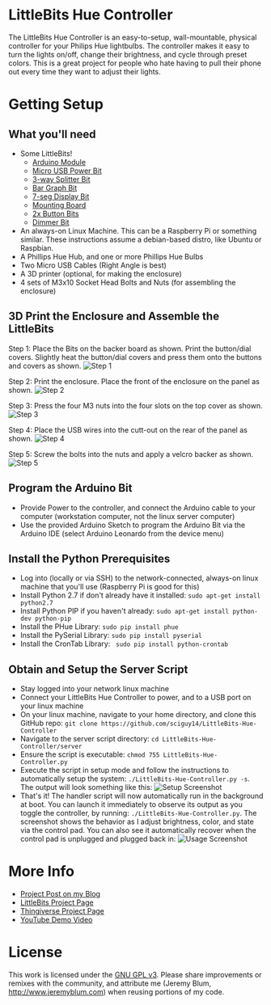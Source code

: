 LittleBits Hue Controller
=========================
The LittleBits Hue Controller is an easy-to-setup, wall-mountable, physical controller for your Philips Hue lightbulbs. The controller makes it easy to turn the lights on/off, change their brightness, and cycle through preset colors. This is a great project for people who hate having to pull their phone out every time they want to adjust their lights.

Getting Setup
=============
What you'll need
----------------
* Some LittleBits!
    * [Arduino Module](http://www.shareasale.com/r.cfm?B=612266&U=966033&M=53280&urllink=)
	* [Micro USB Power Bit](http://shrsl.com/?~7bfw)
	* [3-way Splitter Bit](http://shrsl.com/?~7bfv)
	* [Bar Graph Bit](http://shrsl.com/?~7bfu)
	* [7-seg Display Bit](http://shrsl.com/?~7bft)
	* [Mounting Board](http://shrsl.com/?~7bfs)
	* [2x Button Bits](http://shrsl.com/?~7bfx)
	* [Dimmer Bit](http://shrsl.com/?~7bfy)
* An always-on Linux Machine. This can be a Raspberry Pi or something similar. These instructions assume a debian-based distro, like Ubuntu or Raspbian.
* A Phillips Hue Hub, and one or more Phillips Hue Bulbs
* Two Micro USB Cables (Right Angle is best)
* A 3D printer (optional, for making the enclosure)
* 4 sets of M3x10 Socket Head Bolts and Nuts (for assembling the enclosure)

3D Print the Enclosure and Assemble the LittleBits
-----------------------
Step 1: Place the Bits on the backer board as shown. Print the button/dial covers. Slightly heat the button/dial covers and press them onto the buttons and covers as shown.
![Step 1](http://www.jeremyblum.com/wp-content/uploads/2014/12/step1.jpg)

Step 2: Print the enclosure. Place the front of the enclosure on the panel as shown.
![Step 2](http://www.jeremyblum.com/wp-content/uploads/2014/12/step2.jpg)

Step 3: Press the four M3 nuts into the four slots on the top cover as shown.
![Step 3](http://www.jeremyblum.com/wp-content/uploads/2014/12/step3.jpg)

Step 4: Place the USB wires into the cutt-out on the rear of the panel as shown.
![Step 4](http://www.jeremyblum.com/wp-content/uploads/2014/12/step4.jpg)

Step 5: Screw the bolts into the nuts and apply a velcro backer as shown.
![Step 5](http://www.jeremyblum.com/wp-content/uploads/2014/12/step5.jpg)

Program the Arduino Bit
-------------------------------
* Provide Power to the controller, and connect the Arduino cable to your computer (workstation computer, not the linux server computer)
* Use the provided Arduino Sketch to program the Arduino Bit via the Arduino IDE (select Arduino Leonardo from the device menu)

Install the Python Prerequisites
--------------------------------
* Log into (locally or via SSH) to the network-connected, always-on linux machine that you'll use (Raspberry Pi is good for this)
* Install Python 2.7 if don't already have it installed: `sudo apt-get install python2.7`
* Install Python PIP if you haven't already: `sudo apt-get install python-dev python-pip`
* Install the PHue Library: `sudo pip install phue`
* Install the PySerial Library: `sudo pip install pyserial`
* Install the CronTab Library: ` sudo pip install python-crontab`

Obtain and Setup the Server Script
----------------------------------
* Stay logged into your network linux machine
* Connect your LittleBits Hue Controller to power, and to a USB port on your linux machine
* On your linux machine, navigate to your home directory, and clone this GitHub repo: `git clone https://github.com/sciguy14/LittleBits-Hue-Controller`
* Navigate to the server script directory: `cd LittleBits-Hue-Controller/server`
* Ensure the script is executable: `chmod 755 LittleBits-Hue-Controller.py`
* Execute the script in setup mode and follow the instructions to automatically setup the system: `./LittleBits-Hue-Controller.py -s`. The output will look something like this:
![Setup Screenshot](http://www.jeremyblum.com/wp-content/uploads/2014/12/setup.png)
* That's it! The handler script will now automatically run in the background at boot. You can launch it immediately to observe its output as you toggle the controller, by running: `./LittleBits-Hue-Controller.py`. The screenshot shows the behavior as I adjust brightness, color, and state via the control pad. You can also see it automatically recover when the control pad is unplugged and plugged back in:
![Usage Screenshot](http://www.jeremyblum.com/wp-content/uploads/2014/12/usage.png)

More Info
=========
* [Project Post on my Blog](http://www.jeremyblum.com/2014/12/16/littlebits-hue-lighting-controller)
* [LittleBits Project Page](http://littlebits.cc/projects/littlebits-hue-lighting-controller)
* [Thingiverse Project Page](http://www.thingiverse.com/thing:596186)
* [YouTube Demo Video](https://www.youtube.com/watch?v=p_GHpPhFpdo)

License
=======
This work is licensed under the [GNU GPL v3](http://www.gnu.org/licenses/gpl.html).
Please share improvements or remixes with the community, and attribute me (Jeremy Blum, <http://www.jeremyblum.com>) when reusing portions of my code.



